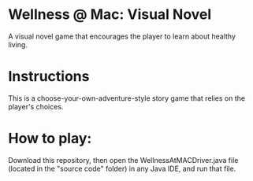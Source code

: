 # Wellness @ Mac: Visual Novel
A visual novel game that encourages the player to learn about healthy living.

# Instructions
This is a choose-your-own-adventure-style story game that relies on the player's choices.

# How to play:
Download this repository, then open the WellnessAtMACDriver.java file (located in the "source code" folder) in any Java IDE, and run that file.
